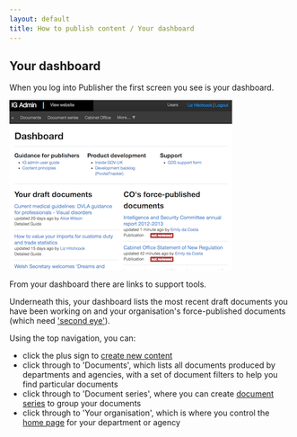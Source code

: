 ```yaml
---
layout: default
title: How to publish content / Your dashboard
---
```


## Your dashboard

When you log into Publisher the first screen you see is your dashboard. 

   ![Start screen 2](start-screen-2.png)

From your dashboard there are links to support tools.

Underneath this, your dashboard lists the most recent draft documents you have been working on and your organisation's force-published documents (which need ['second eye'](http://alphagov.github.io/inside-government-admin-guide/workflow-content/second-pair-of-eyes.html)).

Using the top navigation, you can:

*  click the plus sign to [create new content](http://alphagov.github.io/inside-government-admin-guide/creating-documents/create-a-new-doc.html) 
*  click through to 'Documents', which lists all documents produced by departments and agencies, with a set of document filters to help you find particular documents
*  click through to 'Document series', where you can create [document series](http://alphagov.github.io/inside-government-admin-guide/organisations-groups/document-series.html) to group your documents
*  click through to 'Your organisation', which is where you control the [home page](http://alphagov.github.io/inside-government-admin-guide/organisations-groups/organisation-home-page.html) for your department or agency



   
